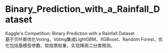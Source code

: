 # Binary_Prediction_with_a_Rainfall_Dataset
Kaggle's Competition: Binary Prediction with a Rainfall Dataset  
基于贝叶斯优化Voting，Voting集成LightGBM、XGBoost、Random Forest，优化包括基模型参数、软投票权重，实现降雨二分类预测。
